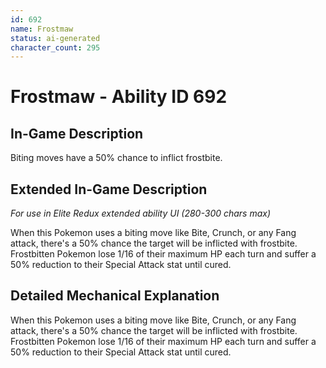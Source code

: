 ```yaml
---
id: 692
name: Frostmaw
status: ai-generated
character_count: 295
---
```


# Frostmaw - Ability ID 692

## In-Game Description
Biting moves have a 50% chance to inflict frostbite.

## Extended In-Game Description
*For use in Elite Redux extended ability UI (280-300 chars max)*

When this Pokemon uses a biting move like Bite, Crunch, or any Fang attack, there's a 50% chance the target will be inflicted with frostbite. Frostbitten Pokemon lose 1/16 of their maximum HP each turn and suffer a 50% reduction to their Special Attack stat until cured.

## Detailed Mechanical Explanation

When this Pokemon uses a biting move like Bite, Crunch, or any Fang attack, there's a 50% chance the target will be inflicted with frostbite. Frostbitten Pokemon lose 1/16 of their maximum HP each turn and suffer a 50% reduction to their Special Attack stat until cured.
